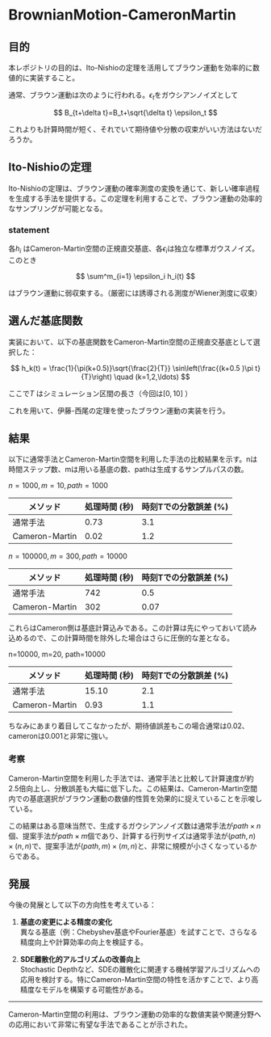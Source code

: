 
# BrownianMotion-CameronMartin

## 目的
本レポジトリの目的は、Ito-Nishioの定理を活用してブラウン運動を効率的に数値的に実装すること。

通常、ブラウン運動は次のように行われる。$`\epsilon_t`$をガウシアンノイズとして

$$
B_{t+\delta t}=B_t+\sqrt{\delta t} \epsilon_t
$$

これよりも計算時間が短く、それでいて期待値や分散の収束がいい方法はないだろうか。


## Ito-Nishioの定理  
Ito-Nishioの定理は、ブラウン運動の確率測度の変換を通じて、新しい確率過程を生成する手法を提供する。この定理を利用することで、ブラウン運動の効率的なサンプリングが可能となる。

### statement
各$`h_i`$ はCameron-Martin空間の正規直交基底、各$`\epsilon_i`$は独立な標準ガウスノイズ。このとき

$$
\sum^m_{i=1} \epsilon_i h_i(t)
$$

はブラウン運動に弱収束する。（厳密には誘導される測度がWiener測度に収束）

## 選んだ基底関数
実装において、以下の基底関数をCameron-Martin空間の正規直交基底として選択した：

$$
h_k(t) = \frac{1}{\pi(k+0.5)}\sqrt{\frac{2}{T}} \sin\left(\frac{(k+0.5 )\pi t}{T}\right) \quad (k=1,2,\ldots)
$$

ここで$`T`$ はシミュレーション区間の長さ（今回は$`[0,10]`$ ）

これを用いて、伊藤-西尾の定理を使ったブラウン運動の実装を行う。

## 結果
以下に通常手法とCameron-Martin空間を利用した手法の比較結果を示す。nは時間ステップ数、mは用いる基底の数、pathは生成するサンプルパスの数。

$`n=1000, m=10, path=1000`$ 

| メソッド       | 処理時間 (秒) | 時刻Tでの分散誤差 (%) |
|----------------|---------------|--------------|
| 通常手法       | 0.73         | 3.1           |
| Cameron-Martin | 0.02           | 1.2       |


$`n=100000, m=300, path=10000`$ 

| メソッド       | 処理時間 (秒) | 時刻Tでの分散誤差 (%) |
|----------------|---------------|--------------|
| 通常手法       | 742           | 0.5          |
| Cameron-Martin | 302           | 0.07         |

これらはCameron側は基底計算込みである。この計算は先にやっておいて読み込めるので、この計算時間を除外した場合はさらに圧倒的な差となる。

n=10000, m=20, path=10000

| メソッド       | 処理時間 (秒) | 時刻Tでの分散誤差 (%) |
|----------------|---------------|--------------|
| 通常手法       | 15.10           | 2.1          |
| Cameron-Martin | 0.93           | 1.1         |

ちなみにあまり着目してこなかったが、期待値誤差もこの場合通常は0.02、cameronは0.001と非常に強い。



### 考察
Cameron-Martin空間を利用した手法では、通常手法と比較して計算速度が約2.5倍向上し、分散誤差も大幅に低下した。この結果は、Cameron-Martin空間内での基底選択がブラウン運動の数値的性質を効果的に捉えていることを示唆している。

この結果はある意味当然で、生成するガウシアンノイズ数は通常手法が$`path\times n`$個、提案手法が$`path\times m`$個であり、計算する行列サイズは通常手法が$`(path,n)\times(n,n)`$で、提案手法が$`(path,m)\times (m,n)`$と、非常に規模が小さくなっているからである。

## 発展
今後の発展として以下の方向性を考えている：
1. **基底の変更による精度の変化**  
   異なる基底（例：Chebyshev基底やFourier基底）を試すことで、さらなる精度向上や計算効率の向上を検証する。

2. **SDE離散化的アルゴリズムの改善向上**  
   Stochastic Depthなど、SDEの離散化に関連する機械学習アルゴリズムへの応用を検討する。特にCameron-Martin空間の特性を活かすことで、より高精度なモデルを構築する可能性がある。

---

Cameron-Martin空間の利用は、ブラウン運動の効率的な数値実装や関連分野への応用において非常に有望な手法であることが示された。
